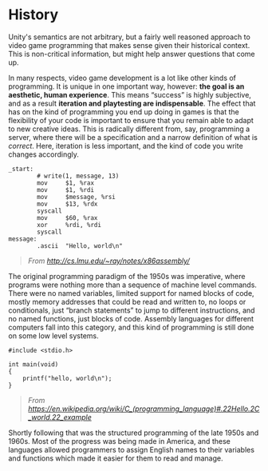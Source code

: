 # History

Unity's semantics are not arbitrary, but a fairly well reasoned approach to video game programming that makes sense given their historical context. This is non-critical information, but might help answer questions that come up.

In many respects, video game development is a lot like other kinds of programming. It is unique in one important way, however: **the goal is an aesthetic, human experience**. This means “success” is highly subjective, and as a result **iteration and playtesting are indispensable**. The effect that has on the kind of programming you end up doing in games is that the flexibility of your code is important to ensure that you remain able to adapt to new creative ideas. This is radically different from, say, programming a server, where there will be a specification and a narrow definition of what is *correct*. Here, iteration is less important, and the kind of code you write changes accordingly.

```
_start:
        # write(1, message, 13)
        mov     $1, %rax
        mov     $1, %rdi
        mov     $message, %rsi
        mov     $13, %rdx
        syscall
        mov     $60, %rax
        xor     %rdi, %rdi
        syscall
message:
        .ascii  "Hello, world\n"
```

> *From http://cs.lmu.edu/~ray/notes/x86assembly/*

The original programming paradigm of the 1950s was imperative, where programs were nothing more than a sequence of machine level commands. There were no named variables, limited support for named blocks of code, mostly memory addresses that could be read and written to, no loops or conditionals, just “branch statements” to jump to different instructions, and no named functions, just blocks of code. Assembly languages for different computers fall into this category, and this kind of programming is still done on some low level systems.

```
#include <stdio.h>

int main(void)
{
    printf("hello, world\n");
}
```

> *From https://en.wikipedia.org/wiki/C_(programming_language)#.22Hello.2C_world.22_example*

Shortly following that was the structured programming of the late 1950s and 1960s. Most of the progress was being made in America, and these languages allowed programmers to assign English names to their variables and functions which made it easier for them to read and manage.
